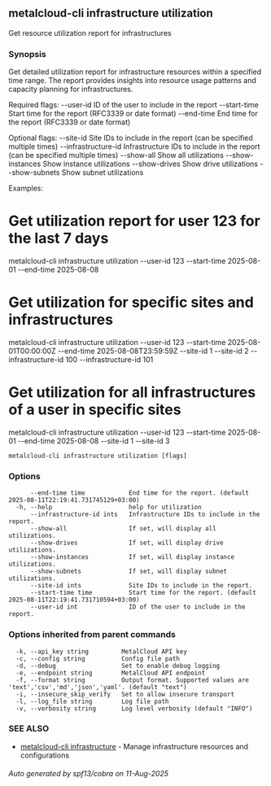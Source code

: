 ## metalcloud-cli infrastructure utilization

Get resource utilization report for infrastructures

### Synopsis

Get detailed utilization report for infrastructure resources within a specified time range. 
The report provides insights into resource usage patterns and capacity planning for infrastructures.

Required flags:
  --user-id       ID of the user to include in the report
  --start-time    Start time for the report (RFC3339 or date format)
  --end-time      End time for the report (RFC3339 or date format)

Optional flags:
  --site-id            Site IDs to include in the report (can be specified multiple times)
  --infrastructure-id  Infrastructure IDs to include in the report (can be specified multiple times)
  --show-all           Show all utilizations
  --show-instances     Show instance utilizations
  --show-drives        Show drive utilizations
  --show-subnets       Show subnet utilizations

Examples:
  # Get utilization report for user 123 for the last 7 days
  metalcloud-cli infrastructure utilization --user-id 123 --start-time 2025-08-01 --end-time 2025-08-08

  # Get utilization for specific sites and infrastructures
  metalcloud-cli infrastructure utilization --user-id 123 --start-time 2025-08-01T00:00:00Z --end-time 2025-08-08T23:59:59Z --site-id 1 --site-id 2 --infrastructure-id 100 --infrastructure-id 101

  # Get utilization for all infrastructures of a user in specific sites
  metalcloud-cli infrastructure utilization --user-id 123 --start-time 2025-08-01 --end-time 2025-08-08 --site-id 1 --site-id 3

```
metalcloud-cli infrastructure utilization [flags]
```

### Options

```
      --end-time time            End time for the report. (default 2025-08-11T22:19:41.731745129+03:00)
  -h, --help                     help for utilization
      --infrastructure-id ints   Infrastructure IDs to include in the report.
      --show-all                 If set, will display all utilizations.
      --show-drives              If set, will display drive utilizations.
      --show-instances           If set, will display instance utilizations.
      --show-subnets             If set, will display subnet utilizations.
      --site-id ints             Site IDs to include in the report.
      --start-time time          Start time for the report. (default 2025-08-11T22:19:41.731710594+03:00)
      --user-id int              ID of the user to include in the report.
```

### Options inherited from parent commands

```
  -k, --api_key string         MetalCloud API key
  -c, --config string          Config file path
  -d, --debug                  Set to enable debug logging
  -e, --endpoint string        MetalCloud API endpoint
  -f, --format string          Output format. Supported values are 'text','csv','md','json','yaml'. (default "text")
  -i, --insecure_skip_verify   Set to allow insecure transport
  -l, --log_file string        Log file path
  -v, --verbosity string       Log level verbosity (default "INFO")
```

### SEE ALSO

* [metalcloud-cli infrastructure](metalcloud-cli_infrastructure.md)	 - Manage infrastructure resources and configurations

###### Auto generated by spf13/cobra on 11-Aug-2025
